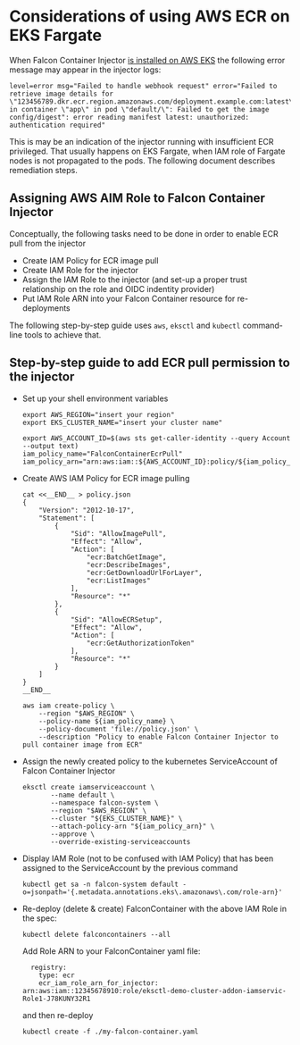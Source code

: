 # Considerations of using AWS ECR on EKS Fargate

When Falcon Container Injector [is installed on AWS EKS](../eks) the following error message may appear in the injector logs:

```
level=error msg="Failed to handle webhook request" error="Failed to retrieve image details for \"123456789.dkr.ecr.region.amazonaws.com/deployment.example.com:latest\" in container \"app\" in pod \"default/\": Failed to get the image config/digest": error reading manifest latest: unauthorized: authentication required"
```

This is may be an indication of the injector running with insufficient ECR privileged. That usually happens on EKS Fargate,
when IAM role of Fargate nodes is not propagated to the pods. The following document describes remediation steps.


## Assigning AWS AIM Role to Falcon Container Injector

Conceptually, the following tasks need to be done in order to enable ECR pull from the injector

 - Create IAM Policy for ECR image pull
 - Create IAM Role for the injector
 - Assign the IAM Role to the injector (and set-up a proper trust relationship on the role and OIDC indentity provider)
 - Put IAM Role ARN into your Falcon Container resource for re-deployments

The following step-by-step guide uses `aws`, `eksctl` and `kubectl` command-line tools to achieve that.

## Step-by-step guide to add ECR pull permission to the injector

 - Set up your shell environment variables
   ```
   export AWS_REGION="insert your region"
   export EKS_CLUSTER_NAME="insert your cluster name"

   export AWS_ACCOUNT_ID=$(aws sts get-caller-identity --query Account --output text)
   iam_policy_name="FalconContainerEcrPull"
   iam_policy_arn="arn:aws:iam::${AWS_ACCOUNT_ID}:policy/${iam_policy_name}"
   ```

 - Create AWS IAM Policy for ECR image pulling
   ```
   cat <<__END__ > policy.json
   {
       "Version": "2012-10-17",
       "Statement": [
           {
               "Sid": "AllowImagePull",
               "Effect": "Allow",
               "Action": [
                   "ecr:BatchGetImage",
                   "ecr:DescribeImages",
                   "ecr:GetDownloadUrlForLayer",
                   "ecr:ListImages"
               ],
               "Resource": "*"
           },
           {
               "Sid": "AllowECRSetup",
               "Effect": "Allow",
               "Action": [
                   "ecr:GetAuthorizationToken"
               ],
               "Resource": "*"
           }
       ]
   }
   __END__

   aws iam create-policy \
       --region "$AWS_REGION" \
       --policy-name ${iam_policy_name} \
       --policy-document 'file://policy.json' \
       --description "Policy to enable Falcon Container Injector to pull container image from ECR"
   ```

- Assign the newly created policy to the kubernetes ServiceAccount of Falcon Container Injector
  ```
  eksctl create iamserviceaccount \
         --name default \
         --namespace falcon-system \
         --region "$AWS_REGION" \
         --cluster "${EKS_CLUSTER_NAME}" \
         --attach-policy-arn "${iam_policy_arn}" \
         --approve \
         --override-existing-serviceaccounts
  ```
- Display IAM Role (not to be confused with IAM Policy) that has been assigned to the ServiceAccount by the previous command
  ```
  kubectl get sa -n falcon-system default -o=jsonpath='{.metadata.annotations.eks\.amazonaws\.com/role-arn}'
  ```
 
- Re-deploy (delete & create) FalconContainer with the above IAM Role in the spec:
  ```
  kubectl delete falconcontainers --all
  ```

  Add Role ARN to your FalconContainer yaml file:
  ```
    registry:
      type: ecr
      ecr_iam_role_arn_for_injector: arn:aws:iam::12345678910:role/eksctl-demo-cluster-addon-iamservic-Role1-J78KUNY32R1

  ```
  and then re-deploy 
  ```
  kubectl create -f ./my-falcon-container.yaml
  ```
